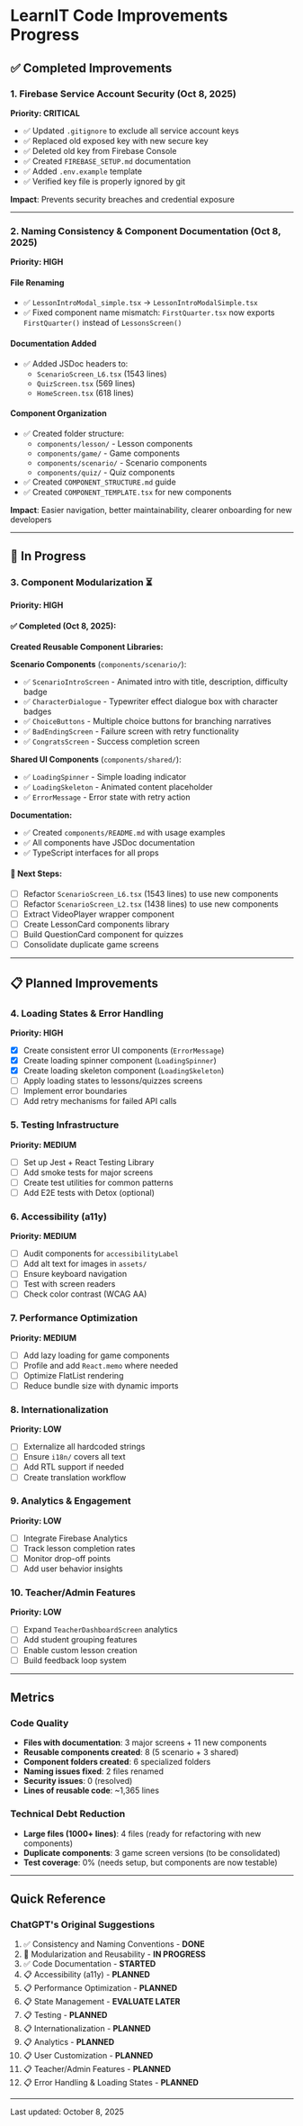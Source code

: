 # LearnIT Code Improvements Progress

## ✅ Completed Improvements

### 1. Firebase Service Account Security (Oct 8, 2025)
**Priority: CRITICAL**

- ✅ Updated `.gitignore` to exclude all service account keys
- ✅ Replaced old exposed key with new secure key
- ✅ Deleted old key from Firebase Console
- ✅ Created `FIREBASE_SETUP.md` documentation
- ✅ Added `.env.example` template
- ✅ Verified key file is properly ignored by git

**Impact**: Prevents security breaches and credential exposure

---

### 2. Naming Consistency & Component Documentation (Oct 8, 2025)
**Priority: HIGH**

#### File Renaming
- ✅ `LessonIntroModal_simple.tsx` → `LessonIntroModalSimple.tsx`
- ✅ Fixed component name mismatch: `FirstQuarter.tsx` now exports `FirstQuarter()` instead of `LessonsScreen()`

#### Documentation Added
- ✅ Added JSDoc headers to:
  - `ScenarioScreen_L6.tsx` (1543 lines)
  - `QuizScreen.tsx` (569 lines)
  - `HomeScreen.tsx` (618 lines)

#### Component Organization
- ✅ Created folder structure:
  - `components/lesson/` - Lesson components
  - `components/game/` - Game components
  - `components/scenario/` - Scenario components
  - `components/quiz/` - Quiz components
- ✅ Created `COMPONENT_STRUCTURE.md` guide
- ✅ Created `COMPONENT_TEMPLATE.tsx` for new components

**Impact**: Easier navigation, better maintainability, clearer onboarding for new developers

---

## 🔄 In Progress

### 3. Component Modularization ⏳
**Priority: HIGH**

#### ✅ Completed (Oct 8, 2025):
**Created Reusable Component Libraries:**

**Scenario Components** (`components/scenario/`):
- ✅ `ScenarioIntroScreen` - Animated intro with title, description, difficulty badge
- ✅ `CharacterDialogue` - Typewriter effect dialogue box with character badges
- ✅ `ChoiceButtons` - Multiple choice buttons for branching narratives
- ✅ `BadEndingScreen` - Failure screen with retry functionality
- ✅ `CongratsScreen` - Success completion screen

**Shared UI Components** (`components/shared/`):
- ✅ `LoadingSpinner` - Simple loading indicator
- ✅ `LoadingSkeleton` - Animated content placeholder
- ✅ `ErrorMessage` - Error state with retry action

**Documentation:**
- ✅ Created `components/README.md` with usage examples
- ✅ All components have JSDoc documentation
- ✅ TypeScript interfaces for all props

#### 🚧 Next Steps:
- [ ] Refactor `ScenarioScreen_L6.tsx` (1543 lines) to use new components
- [ ] Refactor `ScenarioScreen_L2.tsx` (1438 lines) to use new components
- [ ] Extract VideoPlayer wrapper component
- [ ] Create LessonCard components library
- [ ] Build QuestionCard component for quizzes
- [ ] Consolidate duplicate game screens

---

## 📋 Planned Improvements

### 4. Loading States & Error Handling
**Priority: HIGH**

- [x] Create consistent error UI components (`ErrorMessage`)
- [x] Create loading spinner component (`LoadingSpinner`)
- [x] Create loading skeleton component (`LoadingSkeleton`)
- [ ] Apply loading states to lessons/quizzes screens
- [ ] Implement error boundaries
- [ ] Add retry mechanisms for failed API calls

### 5. Testing Infrastructure
**Priority: MEDIUM**

- [ ] Set up Jest + React Testing Library
- [ ] Add smoke tests for major screens
- [ ] Create test utilities for common patterns
- [ ] Add E2E tests with Detox (optional)

### 6. Accessibility (a11y)
**Priority: MEDIUM**

- [ ] Audit components for `accessibilityLabel`
- [ ] Add alt text for images in `assets/`
- [ ] Ensure keyboard navigation
- [ ] Test with screen readers
- [ ] Check color contrast (WCAG AA)

### 7. Performance Optimization
**Priority: MEDIUM**

- [ ] Add lazy loading for game components
- [ ] Profile and add `React.memo` where needed
- [ ] Optimize FlatList rendering
- [ ] Reduce bundle size with dynamic imports

### 8. Internationalization
**Priority: LOW**

- [ ] Externalize all hardcoded strings
- [ ] Ensure `i18n/` covers all text
- [ ] Add RTL support if needed
- [ ] Create translation workflow

### 9. Analytics & Engagement
**Priority: LOW**

- [ ] Integrate Firebase Analytics
- [ ] Track lesson completion rates
- [ ] Monitor drop-off points
- [ ] Add user behavior insights

### 10. Teacher/Admin Features
**Priority: LOW**

- [ ] Expand `TeacherDashboardScreen` analytics
- [ ] Add student grouping features
- [ ] Enable custom lesson creation
- [ ] Build feedback loop system

---

## Metrics

### Code Quality
- **Files with documentation**: 3 major screens + 11 new components
- **Reusable components created**: 8 (5 scenario + 3 shared)
- **Component folders created**: 6 specialized folders
- **Naming issues fixed**: 2 files renamed
- **Security issues**: 0 (resolved)
- **Lines of reusable code**: ~1,365 lines

### Technical Debt Reduction
- **Large files (1000+ lines)**: 4 files (ready for refactoring with new components)
- **Duplicate components**: 3 game screen versions (to be consolidated)
- **Test coverage**: 0% (needs setup, but components are now testable)

---

## Quick Reference

### ChatGPT's Original Suggestions
1. ✅ Consistency and Naming Conventions - **DONE**
2. 🔄 Modularization and Reusability - **IN PROGRESS**
3. ✅ Code Documentation - **STARTED**
4. 📋 Accessibility (a11y) - **PLANNED**
5. 📋 Performance Optimization - **PLANNED**
6. 📋 State Management - **EVALUATE LATER**
7. 📋 Testing - **PLANNED**
8. 📋 Internationalization - **PLANNED**
9. 📋 Analytics - **PLANNED**
10. 📋 User Customization - **PLANNED**
11. 📋 Teacher/Admin Features - **PLANNED**
12. 📋 Error Handling & Loading States - **PLANNED**

---

Last updated: October 8, 2025
